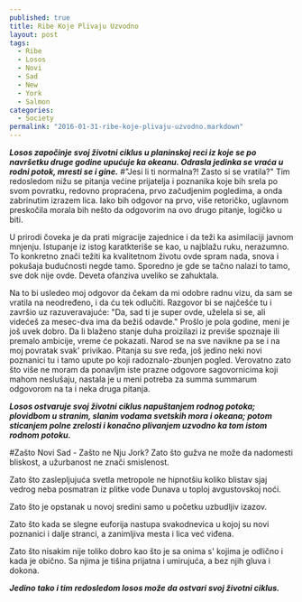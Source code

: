 ```yaml
---
published: true
title: Ribe Koje Plivaju Uzvodno
layout: post
tags: 
  - Ribe
  - Losos
  - Novi
  - Sad
  - New
  - York
  - Salmon
categories: 
  - Society
permalink: "2016-01-31-ribe-koje-plivaju-uzvodno.markdown"
---
```


**_Losos započinje svoj životni ciklus u planinskoj reci iz koje se po navršetku druge godine upućuje ka okeanu. Odrasla jedinka se vraća u rodni potok, mresti se i gine._**
#"Jesi li ti normalna?! Zasto si se vratila?"
Tim redosledom nižu se pitanja većine prijatelja i poznanika koje bih srela po svom povratku, redovno propraćena, prvo začudjenim pogledima, a onda zabrinutim izrazem lica. Iako bih odgovor na prvo, više retoričko, uglavnom preskočila morala bih nešto da odgovorim na ovo drugo pitanje, logičko u biti.

U prirodi čoveka je da prati migracije zajednice i da teži ka asimilaciji javnom mnjenju. Istupanje iz istog karatkteriše se kao, u najblažu ruku, nerazumno. To konkretno znači težiti ka kvalitetnom životu ovde spram nada, snova i pokušaja budućnosti negde tamo. Sporedno je gde se tačno nalazi to tamo, sve dok nije ovde. Deveta ofanziva uveliko se zahuktala.

Na to bi usledeo moj odgovor da čekam da mi odobre radnu vizu, da sam se vratila na neodređeno, i da ću tek odlučiti. Razgovor bi se najčešće tu i završio uz razuveravajuće: "Da, sad ti je super ovde, uželela si se, ali videćeš za mesec-dva ima da bežiš odavde." Prošlo je pola godine, meni je još uvek dobro. Da li blaženo stanje duha proizilazi iz previše spoznaje ili premalo ambicije, vreme će pokazati.
Narod se na sve navikne pa se i na moj povratak svak' privikao. Pitanja su sve ređa, još jedino neki novi poznanici tu i tamo upute po koji radoznalo-zbunjen pogled. Verovatno zato što više ne moram da ponavljm iste prazne odgovore sagovornicima koji mahom neslušaju, nastala je u meni potreba za summa summarum odgovorom na ta i neka druga pitanja.

**_Losos ostvaruje svoj životni ciklus napuštanjem rodnog potoka; plovidbom u stranim, slanim vodama svetskih mora i okeana; potom sticanjem polne zrelosti i konačno plivanjem uzvodno ka tom istom rodnom potoku._**

#Zašto Novi Sad - Zašto ne Nju Jork?
Zato što gužva ne može da nadomesti bliskost, a užurbanost ne znači smislenost.

Zato što zaslepljujuća svetla metropole ne hipnotšiu koliko blistav sjaj vedrog neba posmatran iz plitke vode Dunava u toploj avgustovskoj noći.

Zato što je opstanak u novoj sredini samo u početku uzbudljiv izazov.

Zato što kada se slegne euforija nastupa svakodnevica u kojoj su novi poznanici i dalje stranci, a zanimljiva mesta i lica već viđena.

Zato što nisakim nije toliko dobro kao što je sa onima s' kojima je odlično i kada je obično. Sa njima je tišina prijatna i umirujuća, a bez njih gluva i dokona.

**_Jedino tako i tim redosledom losos može da ostvari svoj životni ciklus._**